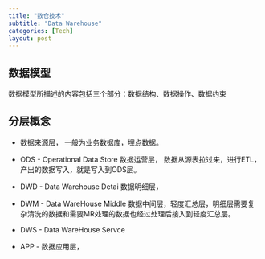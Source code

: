 ```yaml
---
title: "数仓技术"
subtitle: "Data Warehouse"
categories: [Tech]
layout: post
---
```



## 数据模型
数据模型所描述的内容包括三个部分：数据结构、数据操作、数据约束

## 分层概念

* 数据来源层， 一般为业务数据库，埋点数据。

* ODS - Operational Data Store 数据运营层， 数据从源表拉过来，进行ETL，产出的数据写入，就是写入到ODS层。

* DWD - Data Warehouse Detai 数据明细层，

* DWM - Data WareHouse Middle 数据中间层，轻度汇总层，明细层需要复杂清洗的数据和需要MR处理的数据也经过处理后接入到轻度汇总层。

* DWS - Data WareHouse Servce

* APP - 数据应用层，
